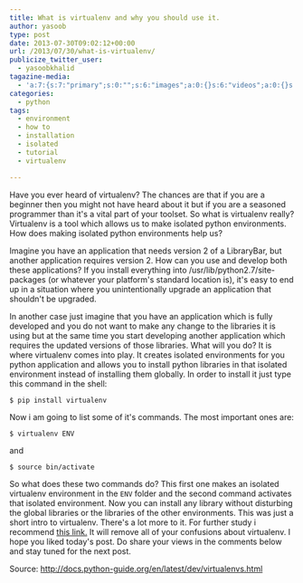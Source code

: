 ```yaml
---
title: What is virtualenv and why you should use it.
author: yasoob
type: post
date: 2013-07-30T09:02:12+00:00
url: /2013/07/30/what-is-virtualenv/
publicize_twitter_user:
  - yasoobkhalid
tagazine-media:
  - 'a:7:{s:7:"primary";s:0:"";s:6:"images";a:0:{}s:6:"videos";a:0:{}s:11:"image_count";i:0;s:6:"author";s:8:"38253445";s:7:"blog_id";s:8:"55796613";s:9:"mod_stamp";s:19:"2013-07-30 09:16:40";}'
categories:
  - python
tags:
  - environment
  - how to
  - installation
  - isolated
  - tutorial
  - virtualenv

---
```

Have you ever heard of virtualenv? The chances are that if you are a beginner then you might not have heard about it but if you are a seasoned programmer than it's a vital part of your toolset. So what is virtualenv really? Virtualenv is a tool which allows us to make isolated python environments. How does making isolated python environments help us? 

Imagine you have an application that needs version 2 of a LibraryBar, but another application requires version 2. How can you use and develop both these applications? If you install everything into /usr/lib/python2.7/site-packages (or whatever your platform's standard location is), it's easy to end up in a situation where you unintentionally upgrade an application that shouldn't be upgraded. 

In another case just imagine that you have an application which is fully developed and you do not want to make any change to the libraries it is using but at the same time you start developing another application which requires the updated versions of those libraries. What will you do? It is where virtualenv comes into play. It creates isolated environments for you python application and allows you to install python libraries in that isolated environment instead of installing them globally. In order to install it just type this command in the shell:

```
$ pip install virtualenv
```

Now i am going to list some of it's commands. The most important ones are:

```
$ virtualenv ENV
```

and 

```
$ source bin/activate
```

So what does these two commands do? This first one makes an isolated virtualenv environment in the `ENV` folder and the second command activates that isolated environment. Now you can install any library without disturbing the global libraries or the libraries of the other environments. This was just a short intro to virtualenv. There's a lot more to it. For further study i recommend [this link.][1] It will remove all of your confusions about virtualenv. I hope you liked today's post. Do share your views in the comments below and stay tuned for the next post.

Source: http://docs.python-guide.org/en/latest/dev/virtualenvs.html

 [1]: http://docs.python-guide.org/en/latest/dev/virtualenvs.html